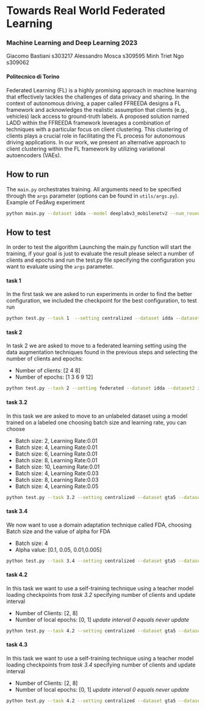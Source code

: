 # Towards Real World Federated Learning
### Machine Learning and Deep Learning 2023
Giacomo Bastiani s303217
Alessandro Mosca s309595
Minh Triet Ngo s309062

#### Politecnico di Torino
 Federated Learning (FL) is a highly promising approach in machine learning that effectively tackles the challenges of data privacy and sharing. In the context of autonomous driving, a paper called FFREEDA designs a FL framework and acknowledges the realistic assumption that clients (e.g., vehicles) lack access to ground-truth labels. A proposed solution named LADD within the FFREEDA framework  leverages a combination of techniques with a particular focus on client clustering. This clustering of clients plays a crucial role in facilitating the FL process for autonomous driving applications. In our work, we present an alternative approach to client clustering within the FL framework by utilizing variational autoencoders (VAEs).

## How to run
The ```main.py``` orchestrates training. All arguments need to be specified through the ```args``` parameter (options can be found in ```utils/args.py```).
Example of FedAvg experiment 
```bash
python main.py --dataset idda --model deeplabv3_mobilenetv2 --num_rounds 200 --num_epochs 2 --clients_per_round 8 
```
## How to test
In order to test the algorithm
Launching the main.py function will start the training, if your goal is just to evaluate the result please select a number of clients and epochs and run the test.py file specifying the configuration you want to evaluate using the ```args``` parameter.
#### task 1
In the first task we are asked to run experiments in order to find the better configuration, we included the checkpoint for the best configuration, to test run 
```bash
python test.py --task 1  --setting centralized --dataset idda --dataset2 idda --model deeplabv3_mobilenetv2 --num_rounds 100
```
#### task 2
In task 2 we are asked to move to a federated learning setting using the data augmentation techniques found in the previous steps and selecting the number of clients and epochs:
- Number of clients: [2 4 8]
- Number of epochs: [1 3 6 9 12]
```bash
python test.py --task 2 --setting federated --dataset idda --dataset2 idda --model deeplabv3_mobilenetv2 --num_rounds 100 --num_epochs *selected_value* --clients_per_round *selected_value*
```
#### task 3.2
In this task we are asked to move to an unlabeled dataset using a model trained on a labeled one choosing batch size and learning rate, you can choose 
- Batch size: 2, Learning Rate:0.01
- Batch size: 4, Learning Rate:0.01
- Batch size: 6, Learning Rate:0.01
- Batch size: 8, Learning Rate:0.01
- Batch size: 10, Learning Rate:0.01
- Batch size: 4, Learning Rate:0.03
- Batch size: 8, Learning Rate:0.03
- Batch size: 4, Learning Rate:0.05
```bash
python test.py --task 3.2 --setting centralized --dataset gta5 --dataset2 idda --model deeplabv3_mobilenetv2 --num_rounds 100 --fda_alpha *selected_value* --bs *selected_value*
```
#### task 3.4
We now want to use a domain adaptation technique called FDA, choosing Batch size and the value of alpha for FDA
- Batch size: 4
- Alpha value: [0.1, 0.05, 0.01,0.005]
```bash
python test.py --task 3.4 --setting centralized --dataset gta5 --dataset2 idda --model deeplabv3_mobilenetv2 --num_rounds 100 --fda_alpha *selected_value* --bs 4
```

#### task 4.2
In this task we want to use a self-training technique using a teacher model loading checkpoints from *task 3.2* specifying number of clients and update interval
- Number of Clients: [2, 8]
- Number of local epochs: [0, 1]
*update interval 0 equals never update*
```bash
python test.py --task 4.2 --setting centralized --dataset gta5 --dataset2 idda --model deeplabv3_mobilenetv2 --num_rounds 100 --clients_per_round *selected_value* --update_interval *selected_value*
```

#### task 4.3
In this task we want to use a self-training technique using a teacher model loading checkpoints from *task 3.4* specifying number of clients and update interval
- Number of Clients: [2, 8]
- Number of local epochs: [0, 1]
*update interval 0 equals never update*
```bash
python test.py --task 4.2 --setting centralized --dataset gta5 --dataset2 idda --model deeplabv3_mobilenetv2 --num_rounds 100 --clients_per_round *selected_value* --update_interval *selected_value*
```
   [dill]: <https://github.com/joemccann/dillinger>
   [git-repo-url]: <https://github.com/joemccann/dillinger.git>
   [john gruber]: <http://daringfireball.net>
   [df1]: <http://daringfireball.net/projects/markdown/>
   [markdown-it]: <https://github.com/markdown-it/markdown-it>
   [Ace Editor]: <http://ace.ajax.org>
   [node.js]: <http://nodejs.org>
   [Twitter Bootstrap]: <http://twitter.github.com/bootstrap/>
   [jQuery]: <http://jquery.com>
   [@tjholowaychuk]: <http://twitter.com/tjholowaychuk>
   [express]: <http://expressjs.com>
   [AngularJS]: <http://angularjs.org>
   [Gulp]: <http://gulpjs.com>

   [PlDb]: <https://github.com/joemccann/dillinger/tree/master/plugins/dropbox/README.md>
   [PlGh]: <https://github.com/joemccann/dillinger/tree/master/plugins/github/README.md>
   [PlGd]: <https://github.com/joemccann/dillinger/tree/master/plugins/googledrive/README.md>
   [PlOd]: <https://github.com/joemccann/dillinger/tree/master/plugins/onedrive/README.md>
   [PlMe]: <https://github.com/joemccann/dillinger/tree/master/plugins/medium/README.md>
   [PlGa]: <https://github.com/RahulHP/dillinger/blob/master/plugins/googleanalytics/README.md>
